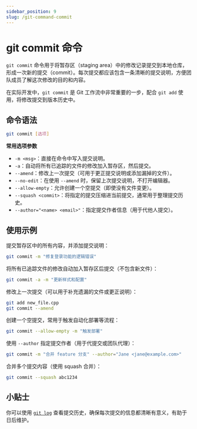 ```yaml
---
sidebar_position: 9
slug: /git-command-commit
---
```


# git commit 命令

`git commit` 命令用于将暂存区（staging area）中的修改记录提交到本地仓库，形成一次新的提交（commit）。每次提交都应该包含一条清晰的提交说明，方便团队成员了解这次修改的目的和内容。

在实际开发中，`git commit` 是 Git 工作流中非常重要的一步，配合 `git add` 使用，将修改提交到版本历史中。



## 命令语法

```bash
git commit [选项]
```

**常用选项参数**

- `-m <msg>`：直接在命令中写入提交说明。
- `-a`：自动将所有已追踪的文件的修改加入暂存区，然后提交。
- `--amend`：修改上一次提交（可用于更正提交说明或添加漏掉的文件）。
- `--no-edit`：在使用 `--amend` 时，保留上次提交说明，不打开编辑器。
- `--allow-empty`：允许创建一个空提交（即使没有文件变更）。
- `--squash <commit>`：将指定的提交压缩进当前提交，通常用于整理提交历史。
- `--author="<name> <email>"`：指定提交作者信息（用于代他人提交）。



## 使用示例

提交暂存区中的所有内容，并添加提交说明：

```bash
git commit -m "修复登录功能的逻辑错误"
```

将所有已追踪文件的修改自动加入暂存区后提交（不包含新文件）：

```bash
git commit -a -m "更新样式和配置"
```

修改上一次提交（可以用于补充遗漏的文件或更正说明）：

```bash
git add new_file.cpp
git commit --amend
```

创建一个空提交，常用于触发自动化部署等流程：

```bash
git commit --allow-empty -m "触发部署"
```

使用 `--author` 指定提交作者（用于代提交或团队代理）：

```bash
git commit -m "合并 feature 分支" --author="Jane <jane@example.com>"
```

合并多个提交内容（使用 squash 合并）：

```bash
git commit --squash abc1234
```



## 小贴士

你可以使用 [`git log`](/git/git-command-log/) 查看提交历史，确保每次提交的信息都清晰有意义，有助于日后维护。
